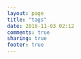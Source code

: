 ```yaml
---
layout: page
title: "tags"
date: 2016-11-03 02:12
comments: true
sharing: true
footer: true
---
```

